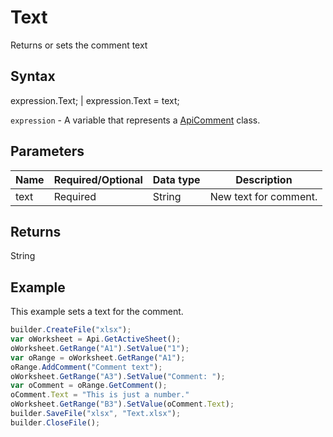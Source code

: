 # Text

Returns or sets the comment text

## Syntax

expression.Text; &#124; expression.Text = text;

`expression` - A variable that represents a [ApiComment](../ApiComment.md) class.

## Parameters

| **Name** | **Required/Optional** | **Data type** | **Description** |
| ------------- | ------------- | ------------- | ------------- |
| text | Required | String | New text for comment. |

## Returns

String

## Example

This example sets a text for the comment.

```javascript
builder.CreateFile("xlsx");
var oWorksheet = Api.GetActiveSheet();
oWorksheet.GetRange("A1").SetValue("1");
var oRange = oWorksheet.GetRange("A1");
oRange.AddComment("Comment text");
oWorksheet.GetRange("A3").SetValue("Comment: ");
var oComment = oRange.GetComment();
oComment.Text = "This is just a number."
oWorksheet.GetRange("B3").SetValue(oComment.Text);
builder.SaveFile("xlsx", "Text.xlsx");
builder.CloseFile();
```